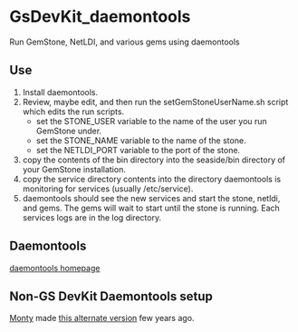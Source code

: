 # GsDevKit_daemontools
Run GemStone, NetLDI, and various gems using daemontools


## Use
 1. Install daemontools.
 1. Review, maybe edit, and then run the setGemStoneUserName.sh script which edits the run scripts. 
	- set the STONE_USER variable to the name of the user you run GemStone under.
	- set the STONE_NAME variable to the name of the stone.
	- set the NETLDI_PORT variable to the port of the stone.
 1. copy the contents of the bin directory into the seaside/bin directory of your GemStone installation.
 1. copy the service directory contents into the directory daemontools is monitoring for services (usually /etc/service).
 1. daemontools should see the new services and start the stone, netldi, and gems.  The gems will wait to start until the stone is running. Each services logs are in the log directory.



## Daemontools
[daemontools homepage](http://cr.yp.to/daemontools.html)


## Non-GS DevKit Daemontools setup
[Monty](https://twitter.com/montywilliams) made [this alternate version](https://github.com/Monty/GemStone_daemontools_setup) few years ago.



